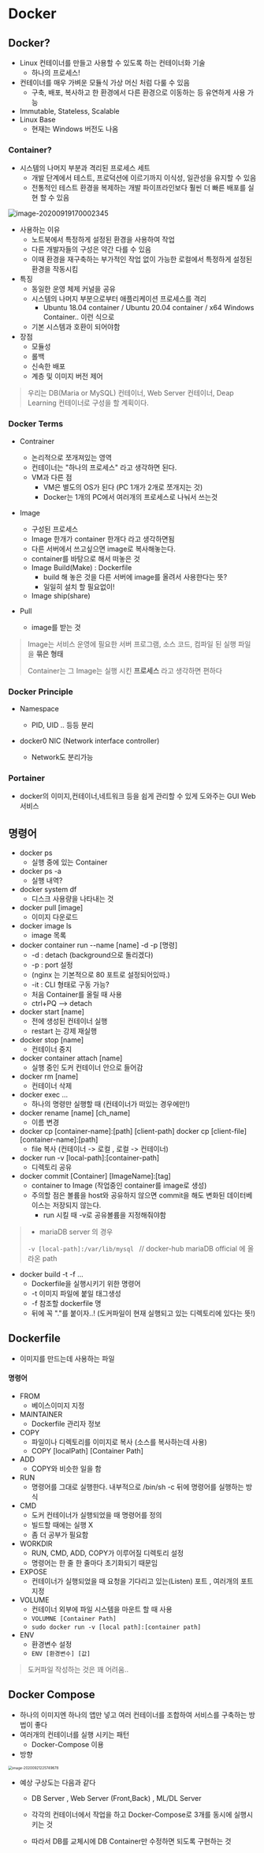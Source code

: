 # Docker

## Docker?

* Linux 컨테이너를 만들고 사용할 수 있도록 하는 컨테이너화 기술
  * 하나의 프로세스!
* 컨테이너를 매우 가벼운 모듈식 가상 머신 처럼 다룰 수 있음
  * 구축, 배포, 복사하고 한 환경에서 다른 환경으로 이동하는 등 유연하게 사용 가능
* Immutable, Stateless, Scalable
* Linux Base
  * 현재는 Windows 버전도 나옴



### Container?

* 시스템의 나머지 부분과 격리된 프로세스 세트
  * 개발 단계에서 테스트, 프로덕션에 이르기까지 이식성, 일관성을 유지할 수 있음
  * 전통적인 테스트 환경을 복제하는 개발 파이프라인보다 훨씬 더 빠른 배포를 실현 할 수 있음

![image-20200919170002345](./figure/container)


* 사용하는 이유
  * 노트북에서 특정하게 설정된 환경을 사용하여 작업
  * 다른 개발자들의 구성은 약간 다를 수 있음
  * 이때 환경을 재구축하는 부가적인 작업 없이 가능한 로컬에서 특정하게 설정된 환경을 작동시킴
* 특징
  * 동일한 운영 체제 커널을 공유
  * 시스템의 나머지 부분으로부터 애플리케이션 프로세스를 격리
    * Ubuntu 18.04 container / Ubuntu 20.04 container / x64 Windows Container.. 이런 식으로
  * 기본 시스템과 호환이 되어야함
* 장점
  * 모듈성
  * 롤백
  * 신속한 배포
  * 계층 및 이미지 버전 제어

> 우리는 DB(Maria or MySQL) 컨테이너, Web Server 컨테이너, Deap Learning 컨테이너로 구성을 할 계획이다.



### Docker Terms

* Contrainer
  * 논리적으로 쪼개져있는 영역
  * 컨테이너는 "하나의 프로세스" 라고 생각하면 된다.
  * VM과 다른 점
    * VM은 별도의 OS가 된다 (PC 1개가 2개로 쪼개지는 것)
    * Docker는 1개의 PC에서 여러개의 프로세스로 나눠서 쓰는것
* Image
  * 구성된 프로세스
  * Image 한개가 container 한개다 라고 생각하면됨
  * 다른 서버에서 쓰고싶으면 image로 복사해놓는다.
  * container를 바탕으로 해서 떠놓은 것
  * Image Build(Make) : Dockerfile
    * build 해 놓은 것을 다른 서버에 image를 올려서 사용한다는 뜻?
    * 일일히 설치 할 필요없이!
  * Image ship(share)

* Pull
  * image를 받는 것

> Image는 서비스 운영에 필요한 서버 프로그램, 소스 코드, 컴파일 된 실행 파일을 **묶은 형태**
>
> Container는 그 Image는 실행 시킨 **프로세스** 라고 생각하면 편하다

### Docker Principle

* Namespace
  * PID, UID .. 등등 분리

* docker0 NIC (Network interface controller)
  * Network도 분리가능



### Portainer

* docker의 이미지,컨테이너,네트워크 등을 쉽게 관리할 수 있게 도와주는 GUI Web 서비스



## 명령어

* docker ps
  * 실행 중에 있는 Container
* docker ps -a
  * 실행 내역?
* docker system df
  * 디스크 사용량을 나타내는 것
* docker pull [image]
  * 이미지 다운로드
* docker image ls
  * image 목록
* docker container run --name [name] -d -p [명령]
  * -d : detach (background으로 돌리겠다)
  * -p : port 설정
  * (nginx 는 기본적으로 80 포트로 설정되어있따.)
  * -it : CLI 형태로 구동 가능?
  * 처음 Container를 올릴 때 사용
  * ctrl+PQ --> detach
* docker start [name]
  * 전에 생성된 컨테이너 실행
  * restart 는 강제 재실행
* docker stop [name]
  * 컨테이너 중지
* docker container attach [name]
  * 실행 중인 도커 컨테이너 안으로 들어감
* docker rm [name]
  * 컨테이너 삭제
* docker exec ...
  * 하나의 명령만 실행할 때 (컨테이너가 떠있는 경우에만!)
* docker rename [name] [ch_name]
  * 이름 변경
* docker cp [container-name]:[path] [client-path]
  docker cp [client-file] [container-name]:[path]
  * file 복사 (컨테이너 -> 로컬 , 로컬 -> 컨테이너)  
* docker run -v [local-path]:[container-path]
  * 디렉토리 공유
* docker commit [Container] [ImageName]:[tag]
  * container to Image (작업중인 container를 image로 생성)
  * 주의할 점은 볼륨을 host와 공유하지 않으면 commit을 해도 변화된 데이터베이스는 저장되지 않는다.
    * run 시킬 때 -v로 공유볼륨을 지정해줘야함

>* mariaDB server 의 경우
>
>`-v [local-path]:/var/lib/mysql ` // docker-hub mariaDB official 에 올라온 path

* docker build -t -f ...
  * Dockerfile을 실행시키기 위한 명령어
  * -t 이미지 파일에 붙일 태그생성
  * -f 참조할 dockerfile 명
  * 뒤에 꼭 "."를 붙이자..! (도커파일이 현재 실행되고 있는 디렉토리에 있다는 뜻!)



## Dockerfile

* 이미지를 만드는데 사용하는 파일

#### 명령어

* FROM
  * 베이스이미지 지정
* MAINTAINER
  * Dockerfile 관리자 정보
* COPY
  * 파일이나 디렉토리를 이미지로 복사 (소스를 복사하는데 사용)
  * COPY [localPath] [Container Path]
* ADD
  * COPY와 비슷한 일을 함
* RUN
  * 명령어를 그대로 실행한다. 내부적으로 /bin/sh -c 뒤에 명령어를 실행하는 방식
* CMD
  * 도커 컨테이너가 실행되었을 때 명령어를 정의
  * 빌드할 때에는 실행 X
  * 좀 더 공부가 필요함
* WORKDIR
  * RUN, CMD, ADD, COPY가 이루어질 디렉토리 설정
  * 명령어는 한 줄 한 줄마다 초기화되기 때문임
* EXPOSE
  * 컨테이너가 실행되었을 때 요청을 기다리고 있는(Listen) 포트 , 여러개의 포트 지정
* VOLUME
  * 컨테이너 외부에 파일 시스템을 마운트 할 때 사용
  * `VOLUMNE [Container Path]`
  * `sudo docker run -v [local path]:[container path]`
* ENV
  * 환경변수 설정 
  * `ENV [환경변수] [값]`

> 도커파일 작성하는 것은 꽤 어려움..

## Docker Compose

* 하나의 이미지엔 하나의 앱만 넣고 여러 컨테이너를 조합하여 서비스를 구축하는 방법이 좋다
* 여러개의 컨테이너를 실행 시키는 패턴
  * Docker-Compose 이용
* 방향

<img src="./figure/container 구상도" alt="image-20200921225749678" style="zoom:50%;" />

* 예상 구상도는 다음과 같다

  * DB Server , Web Server (Front,Back) , ML/DL Server

  * 각각의 컨테이너에서 작업을 하고 Docker-Compose로 3개를 동시에 실행시키는 것

  * 따라서 DB를 교체시에 DB Container만 수정하면 되도록 구현하는 것

